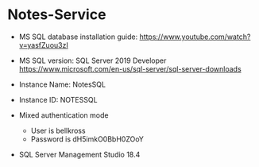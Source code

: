 ﻿# Notes-Service

- MS SQL database installation guide:
https://www.youtube.com/watch?v=yasfZuou3zI

- MS SQL version: SQL Server 2019 Developer
https://www.microsoft.com/en-us/sql-server/sql-server-downloads

- Instance Name: NotesSQL
- Instance ID: NOTESSQL
- Mixed authentication mode
  - User is bellkross
  - Password is dH5imkO0BbH0ZOoY
- SQL Server Management Studio 18.4
